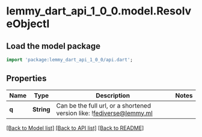 # lemmy_dart_api_1_0_0.model.ResolveObjectI

## Load the model package
```dart
import 'package:lemmy_dart_api_1_0_0/api.dart';
```

## Properties
Name | Type | Description | Notes
------------ | ------------- | ------------- | -------------
**q** | **String** | Can be the full url, or a shortened version like: !fediverse@lemmy.ml | 

[[Back to Model list]](../README.md#documentation-for-models) [[Back to API list]](../README.md#documentation-for-api-endpoints) [[Back to README]](../README.md)


